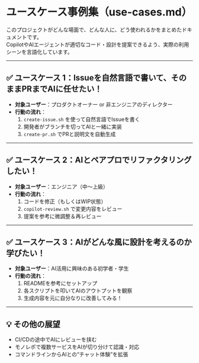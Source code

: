 # ユースケース事例集（use-cases.md）

このプロジェクトがどんな場面で、どんな人に、どう使われるかをまとめたドキュメントです。  
CopilotやAIエージェントが適切なコード・設計を提案できるよう、実際の利用シーンを言語化しています。

---

## ✅ ユースケース 1：Issueを自然言語で書いて、そのままPRまでAIに任せたい！

- **対象ユーザー**：プロダクトオーナー or 非エンジニアのディレクター
- **行動の流れ**：
  1. `create-issue.sh` を使って自然言語でIssueを書く
  2. 開発者がブランチを切ってAIと一緒に実装
  3. `create-pr.sh` でPRと説明文を自動生成

---

## ✅ ユースケース 2：AIとペアプロでリファクタリングしたい！

- **対象ユーザー**：エンジニア（中〜上級）
- **行動の流れ**：
  1. コードを修正（もしくはWIP状態）
  2. `copilot-review.sh` で変更内容をレビュー
  3. 提案を参考に微調整＆再レビュー

---

## ✅ ユースケース 3：AIがどんな風に設計を考えるのか学びたい！

- **対象ユーザー**：AI活用に興味のある初学者・学生
- **行動の流れ**：
  1. READMEを参考にセットアップ
  2. 各スクリプトを叩いてAIのアウトプットを観察
  3. 生成内容を元に自分なりに改善してみる！

---

## 💡 その他の展望

- CI/CDの途中でAIにレビューを挟む
- モノレポで複数サービスをAIが切り分けて認識・対応
- コマンドラインからAIとの“チャット体験”を拡張
